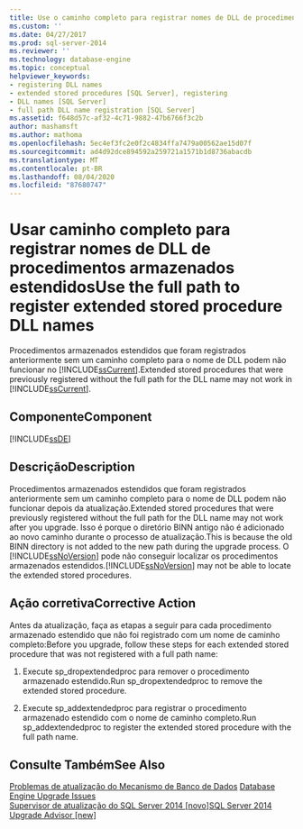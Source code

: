 ```yaml
---
title: Use o caminho completo para registrar nomes de DLL de procedimento armazenado estendido | Microsoft Docs
ms.custom: ''
ms.date: 04/27/2017
ms.prod: sql-server-2014
ms.reviewer: ''
ms.technology: database-engine
ms.topic: conceptual
helpviewer_keywords:
- registering DLL names
- extended stored procedures [SQL Server], registering
- DLL names [SQL Server]
- full path DLL name registration [SQL Server]
ms.assetid: f648d57c-af32-4c71-9882-47b6766f3c2b
author: mashamsft
ms.author: mathoma
ms.openlocfilehash: 5ec4ef3fc2e0f2c4834ffa7479a00562ae15d07f
ms.sourcegitcommit: ad4d92dce894592a259721a1571b1d8736abacdb
ms.translationtype: MT
ms.contentlocale: pt-BR
ms.lasthandoff: 08/04/2020
ms.locfileid: "87680747"
---
```

# <a name="use-the-full-path-to-register-extended-stored-procedure-dll-names"></a><span data-ttu-id="c8541-102">Usar caminho completo para registrar nomes de DLL de procedimentos armazenados estendidos</span><span class="sxs-lookup"><span data-stu-id="c8541-102">Use the full path to register extended stored procedure DLL names</span></span>
  <span data-ttu-id="c8541-103">Procedimentos armazenados estendidos que foram registrados anteriormente sem um caminho completo para o nome de DLL podem não funcionar no [!INCLUDE[ssCurrent](../../includes/sscurrent-md.md)].</span><span class="sxs-lookup"><span data-stu-id="c8541-103">Extended stored procedures that were previously registered without the full path for the DLL name may not work in [!INCLUDE[ssCurrent](../../includes/sscurrent-md.md)].</span></span>  
  
## <a name="component"></a><span data-ttu-id="c8541-104">Componente</span><span class="sxs-lookup"><span data-stu-id="c8541-104">Component</span></span>  
 [!INCLUDE[ssDE](../../includes/ssde-md.md)]  
  
## <a name="description"></a><span data-ttu-id="c8541-105">Descrição</span><span class="sxs-lookup"><span data-stu-id="c8541-105">Description</span></span>  
 <span data-ttu-id="c8541-106">Procedimentos armazenados estendidos que foram registrados anteriormente sem um caminho completo para o nome de DLL podem não funcionar depois da atualização.</span><span class="sxs-lookup"><span data-stu-id="c8541-106">Extended stored procedures that were previously registered without the full path for the DLL name may not work after you upgrade.</span></span> <span data-ttu-id="c8541-107">Isso é porque o diretório BINN antigo não é adicionado ao novo caminho durante o processo de atualização.</span><span class="sxs-lookup"><span data-stu-id="c8541-107">This is because the old BINN directory is not added to the new path during the upgrade process.</span></span> <span data-ttu-id="c8541-108">O [!INCLUDE[ssNoVersion](../../includes/ssnoversion-md.md)] pode não conseguir localizar os procedimentos armazenados estendidos.</span><span class="sxs-lookup"><span data-stu-id="c8541-108">[!INCLUDE[ssNoVersion](../../includes/ssnoversion-md.md)] may not be able to locate the extended stored procedures.</span></span>  
  
## <a name="corrective-action"></a><span data-ttu-id="c8541-109">Ação corretiva</span><span class="sxs-lookup"><span data-stu-id="c8541-109">Corrective Action</span></span>  
 <span data-ttu-id="c8541-110">Antes da atualização, faça as etapas a seguir para cada procedimento armazenado estendido que não foi registrado com um nome de caminho completo:</span><span class="sxs-lookup"><span data-stu-id="c8541-110">Before you upgrade, follow these steps for each extended stored procedure that was not registered with a full path name:</span></span>  
  
1.  <span data-ttu-id="c8541-111">Execute sp_dropextendedproc para remover o procedimento armazenado estendido.</span><span class="sxs-lookup"><span data-stu-id="c8541-111">Run sp_dropextendedproc to remove the extended stored procedure.</span></span>  
  
2.  <span data-ttu-id="c8541-112">Execute sp_addextendedproc para registrar o procedimento armazenado estendido com o nome de caminho completo.</span><span class="sxs-lookup"><span data-stu-id="c8541-112">Run sp_addextendedproc to register the extended stored procedure with the full path name.</span></span>  
  
## <a name="see-also"></a><span data-ttu-id="c8541-113">Consulte Também</span><span class="sxs-lookup"><span data-stu-id="c8541-113">See Also</span></span>  
 <span data-ttu-id="c8541-114">[Problemas de atualização do Mecanismo de Banco de Dados](../../../2014/sql-server/install/database-engine-upgrade-issues.md) </span><span class="sxs-lookup"><span data-stu-id="c8541-114">[Database Engine Upgrade Issues](../../../2014/sql-server/install/database-engine-upgrade-issues.md) </span></span>  
 [<span data-ttu-id="c8541-115">Supervisor de atualização do SQL Server 2014 &#91;novo&#93;</span><span class="sxs-lookup"><span data-stu-id="c8541-115">SQL Server 2014 Upgrade Advisor &#91;new&#93;</span></span>](sql-server-2014-upgrade-advisor.md)  
  
  
